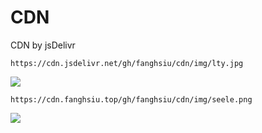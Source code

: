 # CDN
CDN by jsDelivr

```
https://cdn.jsdelivr.net/gh/fanghsiu/cdn/img/lty.jpg
```
![](https://cdn.jsdelivr.net/gh/fanghsiu/cdn/img/lty.jpg)

```
https://cdn.fanghsiu.top/gh/fanghsiu/cdn/img/seele.png
```
![](https://cdn.fanghsiu.top/gh/fanghsiu/cdn/img/seele.png)
